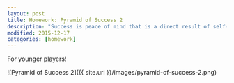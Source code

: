 ```yaml
---
layout: post
title: Homework: Pyramid of Success 2
description: "Success is peace of mind that is a direct result of self-satisfaction in knowing you did your best to become the best you are capable of becoming."
modified: 2015-12-17
categories: [homework]
---
```


For younger players!

![Pyramid of Success 2]({{ site.url }}/images/pyramid-of-success-2.png)
